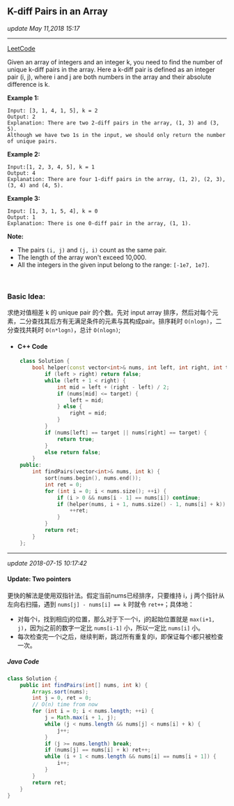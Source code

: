 ## K-diff Pairs in an Array
_update May 11,2018 15:17_

---
[LeetCode](https://leetcode.com/problems/k-diff-pairs-in-an-array/description/)

Given an array of integers and an integer k, you need to find the number of unique k-diff pairs in the array. Here a k-diff pair is defined as an integer pair (i, j), where i and j are both numbers in the array and their absolute difference is k.

**Example 1:**

    Input: [3, 1, 4, 1, 5], k = 2
    Output: 2
    Explanation: There are two 2-diff pairs in the array, (1, 3) and (3, 5).
    Although we have two 1s in the input, we should only return the number of unique pairs.

**Example 2:**

    Input:[1, 2, 3, 4, 5], k = 1
    Output: 4
    Explanation: There are four 1-diff pairs in the array, (1, 2), (2, 3), (3, 4) and (4, 5).

**Example 3:**

    Input: [1, 3, 1, 5, 4], k = 0
    Output: 1
    Explanation: There is one 0-diff pair in the array, (1, 1).

**Note:**

* The pairs `(i, j)` and `(j, i)` count as the same pair.
* The length of the array won't exceed 10,000.
* All the integers in the given input belong to the range: `[-1e7, 1e7]`.

<br>

### Basic Idea:
求绝对值相差 k 的 unique pair 的个数。先对 input array 排序，然后对每个元素，二分查找其后方有无满足条件的元素与其构成pair。排序耗时 `O(nlogn)`，二分查找共耗时 `O(n*logn)`，总计 `O(nlogn)`;

* #### C++ Code
```cpp
    class Solution {
        bool helper(const vector<int>& nums, int left, int right, int target) {
            if (left > right) return false;
            while (left + 1 < right) {
                int mid = left + (right - left) / 2;
                if (nums[mid] <= target) {
                    left = mid;
                } else {
                    right = mid;
                }
            }
            if (nums[left] == target || nums[right] == target) {
                return true;
            }
            else return false;
        }
    public:
        int findPairs(vector<int>& nums, int k) {
            sort(nums.begin(), nums.end());
            int ret = 0;
            for (int i = 0; i < nums.size(); ++i) {
                if (i > 0 && nums[i - 1] == nums[i]) continue;
                if (helper(nums, i + 1, nums.size() - 1, nums[i] + k)) {
                    ++ret;
                }
            }
            return ret;
        }
    };
```

---
_update 2018-07-15 10:17:42_
#### Update: Two pointers
更快的解法是使用双指针法。假定当前nums已经排序，只要维持 i，j 两个指针从左向右扫描，遇到 `nums[j] - nums[i] == k` 时就令 `ret++`；具体地：

* 对每个i，找到相应j的位置，那么对于下一个i，j的起始位置就是 `max(i+1, j)`，因为j之前的数字一定比 `nums[i-1]` 小，所以一定比 `nums[i]` 小。
* 每次检查完一个i之后，继续判断，跳过所有重复的i，即保证每个i都只被检查一次。

##### Java Code
```java
class Solution {
    public int findPairs(int[] nums, int k) {
        Arrays.sort(nums);
        int j = 0, ret = 0;
        // O(n) time from now
        for (int i = 0; i < nums.length; ++i) {
            j = Math.max(i + 1, j);
            while (j < nums.length && nums[j] < nums[i] + k) {
                j++;
            }
            if (j >= nums.length) break;
            if (nums[j] == nums[i] + k) ret++;
            while (i + 1 < nums.length && nums[i] == nums[i + 1]) {
                i++;
            }
        }
        return ret;
    }
}
```
